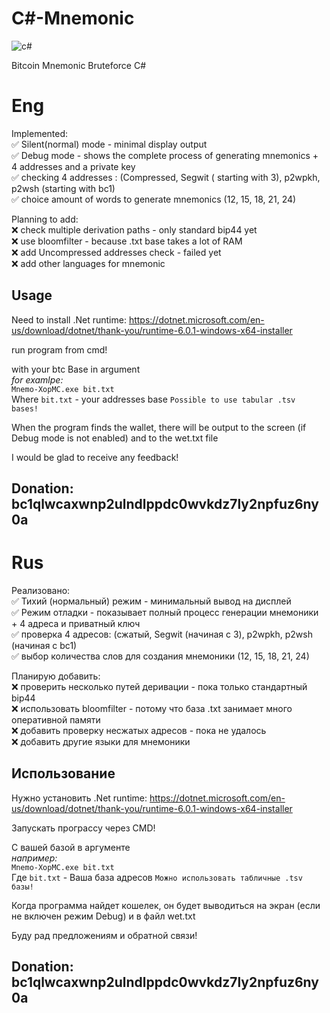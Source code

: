# C#-Mnemonic  
![с#](https://user-images.githubusercontent.com/89750173/147411895-fea08187-8114-4f49-a70c-dbb2ca0a0daf.PNG)

Bitcoin Mnemonic Bruteforce C#  

# Eng  

Implemented:  
✅ Silent(normal) mode - minimal display output  
✅ Debug mode - shows the complete process of generating mnemonics + 4 addresses and a private key  
✅ checking 4 addresses : (Compressed, Segwit ( starting with 3), p2wpkh, p2wsh (starting with bc1)  
✅ choice amount of words to generate mnemonics (12, 15, 18, 21, 24)  

Planning to add:  
❌ check multiple derivation paths - only standard bip44 yet  
❌ use bloomfilter - because .txt base takes a lot of RAM  
❌ add Uncompressed addresses check - failed yet  
❌ add other languages for mnemonic  

## Usage  
Need to install .Net runtime: https://dotnet.microsoft.com/en-us/download/dotnet/thank-you/runtime-6.0.1-windows-x64-installer  

run program from cmd!   

with your btc Base in argument   
*for examlpe:*  
`Mnemo-XopMC.exe bit.txt`  
Where `bit.txt` - your addresses base `Possible to use tabular .tsv bases!` 

When the program finds the wallet, there will be output to the screen (if Debug mode is not enabled) and to the wet.txt file  

I would be glad to receive any feedback!  

Donation: bc1qlwcaxwnp2ulndlppdc0wvkdz7ly2npfuz6ny0a  
--------

# Rus  
Реализовано:  
✅ Тихий (нормальный) режим - минимальный вывод на дисплей  
✅ Режим отладки - показывает полный процесс генерации мнемоники + 4 адреса и приватный ключ  
✅ проверка 4 адресов: (сжатый, Segwit (начиная с 3), p2wpkh, p2wsh (начиная с bc1)  
✅ выбор количества слов для создания мнемоники (12, 15, 18, 21, 24)   

Планирую добавить:  
❌ проверить несколько путей деривации - пока только стандартный bip44  
❌ использовать bloomfilter - потому что база .txt занимает много оперативной памяти  
❌ добавить проверку несжатых адресов - пока не удалось  
❌ добавить другие языки для мнемоники  

## Использование 
Нужно установить .Net runtime: https://dotnet.microsoft.com/en-us/download/dotnet/thank-you/runtime-6.0.1-windows-x64-installer  

Запускать програссу через CMD!   

С вашей базой в аргументе    
*например:*  
`Mnemo-XopMC.exe bit.txt`  
Где `bit.txt` - Ваша база адресов   `Можно использовать табличные .tsv базы!`  

Когда программа найдет кошелек, он будет выводиться на экран (если не включен режим Debug) и в файл wet.txt   

Буду рад предложениям и обратной связи!

Donation: bc1qlwcaxwnp2ulndlppdc0wvkdz7ly2npfuz6ny0a  
--------


